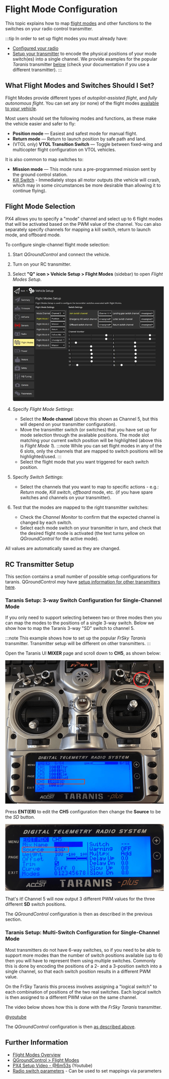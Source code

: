 # Flight Mode Configuration

This topic explains how to map [flight modes](../getting_started/px4_basic_concepts.md#flight-modes) and other functions to the switches on your radio control transmitter.

:::tip
In order to set up flight modes you must already have:
- [Configured your radio](../config/radio.md)
- [Setup your transmitter](#rc-transmitter-setup) to encode the physical positions of your mode switch(es) into a single channel.
  We provide examples for the popular *Taranis* transmitter [below](#taranis-setup-3-way-switch-configuration-for-single-channel-mode) (check your documentation if you use a different transmitter).
:::


## What Flight Modes and Switches Should I Set?

Flight Modes provide different types of *autopilot-assisted flight*, and *fully autonomous flight*.
You can set any (or none) of the flight modes [available to your vehicle](../flight_modes/README.md#flight-modes).

Most users should set the following modes and functions, as these make the vehicle easier and safer to fly:

- **Position mode** — Easiest and safest mode for manual flight.
- **Return mode** — Return to launch position by safe path and land.
- (VTOL only) **VTOL Transition Switch** — Toggle between fixed-wing and multicopter flight configuration on VTOL vehicles.

It is also common to map switches to:

- **Mission mode** — This mode runs a pre-programmed mission sent by the ground control station.
- <a id="kill_switch"></a> [Kill Switch](../config/safety.md#kill-switch) - Immediately stops all motor outputs (the vehicle will crash, which may in some circumstances be more desirable than allowing it to continue flying).

## Flight Mode Selection

PX4 allows you to specify a "mode" channel and select up to 6 flight modes that will be activated based on the PWM value of the channel.
You can also separately specify channels for mapping a kill switch, return to launch mode, and offboard mode.

To configure single-channel flight mode selection:

1. Start *QGroundControl* and connect the vehicle.
1. Turn on your RC transmitter.
1. Select **"Q" icon > Vehicle Setup > Flight Modes** (sidebar) to open _Flight Modes Setup_.

   ![Flight modes single-channel](../../assets/qgc/setup/flight_modes/flight_modes_single_channel.jpg)

1. Specify *Flight Mode Settings*:
   * Select the **Mode channel** (above this shown as Channel 5, but this will depend on your transmitter configuration).
   * Move the transmitter switch (or switches) that you have set up for mode selection through the available positions.
     The mode slot matching your current switch position will be highlighted (above this is *Flight Mode 1*).
     :::note
     While you can set flight modes in any of the 6 slots, only the channels that are mapped to switch positions will be highlighted/used.
     :::
   * Select the flight mode that you want triggered for each switch position.
1. Specify *Switch Settings*:
   * Select the channels that you want to map to specific actions - e.g.: *Return* mode, *Kill switch*, *offboard* mode, etc. (if you have spare switches and channels on your transmitter).
   
1. Test that the modes are mapped to the right transmitter switches:
   * Check the *Channel Monitor* to confirm that the expected channel is changed by each switch.
   * Select each mode switch on your transmitter in turn, and check that the desired flight mode is activated (the text turns yellow on *QGroundControl* for the active mode).

All values are automatically saved as they are changed.

## RC Transmitter Setup

This section contains a small number of possible setup configurations for taranis.
QGroundControl _may_ have [setup information for other transmitters here](https://docs.qgroundcontrol.com/master/en/qgc-user-guide/setup_view/flight_modes.html#transmitter-setup).


<a id="taranis_setup"></a>

### Taranis Setup: 3-way Switch Configuration for Single-Channel Mode

If you only need to support selecting between two or three modes then you can map the modes to the positions of a single 3-way switch.
Below we show how to map the Taranis 3-way "SD" switch to channel 5.

:::note
This example shows how to set up the popular *FrSky Taranis* transmitter.
Transmitter setup will be different on other transmitters.
:::

Open the Taranis UI **MIXER** page and scroll down to **CH5**, as shown below:

![Taranis - Map channel to switch](../../assets/qgc/setup/flight_modes/single_channel_mode_selection_1.png)

Press **ENT(ER)** to edit the **CH5** configuration then change the **Source** to be the *SD* button.

![Taranis - Configure channel](../../assets/qgc/setup/flight_modes/single_channel_mode_selection_2.png)

That's it!
Channel 5 will now output 3 different PWM values for the three different **SD** switch positions.

The *QGroundControl* configuration is then as described in the previous section.


### Taranis Setup: Multi-Switch Configuration for Single-Channel Mode

Most transmitters do not have 6-way switches, so if you need to be able to support more modes than the number of switch positions available (up to 6) then you will have to represent them using multiple switches.
Commonly this is done by encoding the positions of a 2- and a 3-position switch into a single channel, so that each switch position results in a different PWM value.

On the FrSky Taranis this process involves assigning a "logical switch" to each combination of positions of the two real switches.
Each logical switch is then assigned to a different PWM value on the same channel.

The video below shows how this is done with the *FrSky Taranis* transmitter.

<!-- [youtube](https://youtu.be/scqO7vbH2jo) Video has gone private and is no longer available -->
<!-- @[youtube](https://youtu.be/BNzeVGD8IZI?t=427) - video showing how to set the QGC side - at about 7mins and 3 secs -->
@[youtube](https://youtu.be/TFEjEQZqdVA)

The *QGroundControl* configuration is then [as described above](#flight-mode-selection).


## Further Information

* [Flight Modes Overview](../flight_modes/README.md)
* [QGroundControl > Flight Modes](https://docs.qgroundcontrol.com/master/en/qgc-user-guide/setup_view/flight_modes.html#px4-pro-flight-mode-setup)
* [PX4 Setup Video - @6m53s](https://youtu.be/91VGmdSlbo4?t=6m53s) (Youtube)
* [Radio switch parameters](../advanced_config/parameter_reference.md#radio-switches) - Can be used to set mappings via parameters
